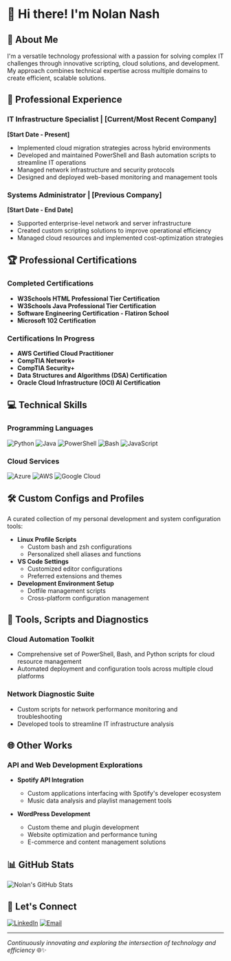 # 👋 Hi there! I'm Nolan Nash

## 🚀 About Me
I'm a versatile technology professional with a passion for solving complex IT challenges through innovative scripting, cloud solutions, and development. My approach combines technical expertise across multiple domains to create efficient, scalable solutions.

## 💼 Professional Experience

### IT Infrastructure Specialist | [Current/Most Recent Company]
**[Start Date - Present]**
- Implemented cloud migration strategies across hybrid environments
- Developed and maintained PowerShell and Bash automation scripts to streamline IT operations
- Managed network infrastructure and security protocols
- Designed and deployed web-based monitoring and management tools

### Systems Administrator | [Previous Company]
**[Start Date - End Date]**
- Supported enterprise-level network and server infrastructure
- Created custom scripting solutions to improve operational efficiency
- Managed cloud resources and implemented cost-optimization strategies

## 🏆 Professional Certifications

### Completed Certifications
- **W3Schools HTML Professional Tier Certification**
- **W3Schools Java Professional Tier Certification**
- **Software Engineering Certification - Flatiron School**
- **Microsoft 102 Certification**

### Certifications In Progress
- **AWS Certified Cloud Practitioner**
- **CompTIA Network+**
- **CompTIA Security+**
- **Data Structures and Algorithms (DSA) Certification**
- **Oracle Cloud Infrastructure (OCI) AI Certification**

## 💻 Technical Skills

### Programming Languages
![Python](https://img.shields.io/badge/-Python-3776AB?style=flat-square&logo=python&logoColor=white)
![Java](https://img.shields.io/badge/-Java-007396?style=flat-square&logo=java&logoColor=white)
![PowerShell](https://img.shields.io/badge/-PowerShell-5391FE?style=flat-square&logo=powershell&logoColor=white)
![Bash](https://img.shields.io/badge/-Bash-4EAA25?style=flat-square&logo=gnu-bash&logoColor=white)
![JavaScript](https://img.shields.io/badge/-JavaScript-F7DF1E?style=flat-square&logo=javascript&logoColor=black)

### Cloud Services
![Azure](https://img.shields.io/badge/-Azure-0089D6?style=flat-square&logo=microsoft-azure&logoColor=white)
![AWS](https://img.shields.io/badge/-AWS-232F3E?style=flat-square&logo=amazon-aws&logoColor=white)
![Google Cloud](https://img.shields.io/badge/-Google%20Cloud-4285F4?style=flat-square&logo=google-cloud&logoColor=white)

## 🛠️ Custom Configs and Profiles
A curated collection of my personal development and system configuration tools:
- **Linux Profile Scripts**
  - Custom bash and zsh configurations
  - Personalized shell aliases and functions
- **VS Code Settings**
  - Customized editor configurations
  - Preferred extensions and themes
- **Development Environment Setup**
  - Dotfile management scripts
  - Cross-platform configuration management

## 🔧 Tools, Scripts and Diagnostics

### Cloud Automation Toolkit
- Comprehensive set of PowerShell, Bash, and Python scripts for cloud resource management
- Automated deployment and configuration tools across multiple cloud platforms

### Network Diagnostic Suite
- Custom scripts for network performance monitoring and troubleshooting
- Developed tools to streamline IT infrastructure analysis

## 🌐 Other Works

### API and Web Development Explorations
- **Spotify API Integration**
  - Custom applications interfacing with Spotify's developer ecosystem
  - Music data analysis and playlist management tools

- **WordPress Development**
  - Custom theme and plugin development
  - Website optimization and performance tuning
  - E-commerce and content management solutions

## 📊 GitHub Stats
![Nolan's GitHub Stats](https://github-readme-stats.vercel.app/api?username=nolannash&show_icons=true&theme=radical)

## 🤝 Let's Connect
[![LinkedIn](https://img.shields.io/badge/-LinkedIn-0077B5?style=flat-square&logo=linkedin&logoColor=white)](https://www.linkedin.com/in/nolan-nash/)
[![Email](https://img.shields.io/badge/-Email-D14836?style=flat-square&logo=gmail&logoColor=white)](mailto:nolan@nolannashdev.com)

---

*Continuously innovating and exploring the intersection of technology and efficiency* 🌐✨